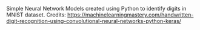 Simple Neural Network Models created using Python to identify digits in MNIST dataset.
Credits: https://machinelearningmastery.com/handwritten-digit-recognition-using-convolutional-neural-networks-python-keras/ 
